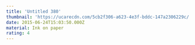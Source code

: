 ```yaml
---
title: 'Untitled 380'
thumbnail: 'https://ucarecdn.com/5cb2f306-a623-4e3f-bddc-147a2306229c/'
date: 2015-06-24T15:03:50.000Z
material: Ink on paper
rating: 4
---
```

